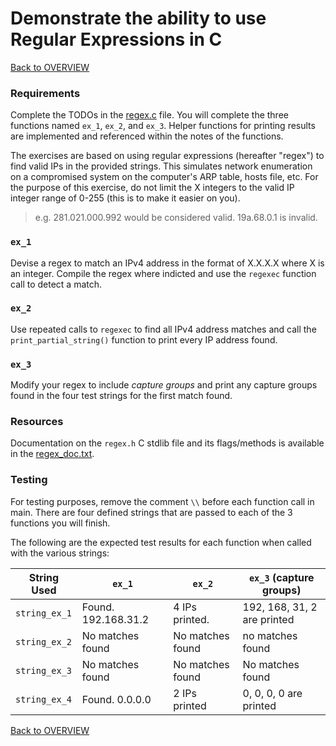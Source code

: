 # Demonstrate the ability to use Regular Expressions in C

[Back to OVERVIEW](../../README.md)

### Requirements
Complete the TODOs in the [regex.c](./regex.c) file. You will complete the three functions named `ex_1`, `ex_2`, and `ex_3`.  Helper functions for printing results are implemented and referenced within the notes of the functions.

The exercises are based on using regular expressions (hereafter "regex") to find valid IPs in the provided strings. This simulates network enumeration on a compromised system on the computer's ARP table, hosts file, etc. For the purpose of this exercise, do not limit the X integers to the valid IP integer range of 0-255 (this is to make it easier on you).
> e.g. 281.021.000.992 would be considered valid. 19a.68.0.1 is invalid.


### `ex_1`
Devise a regex to match an IPv4 address in the format of X.X.X.X where X is an integer. Compile the regex where indicted and use the `regexec` function call to detect a match.   

### `ex_2`
Use repeated calls to `regexec` to find all IPv4 address matches and call the `print_partial_string()` function to print every IP address found.

### `ex_3`
Modify your regex to include *capture groups* and print any capture groups found in the four test strings for the first match found.

### Resources
Documentation on the `regex.h` C stdlib file and its flags/methods is available in the [regex_doc.txt](./regex_doc.txt).

### Testing

For testing purposes, remove the comment `\\` before each function call in main. There are four defined strings that are passed to each of the 3 functions you will finish.

The following are the expected test results for each function when called with the various strings:

|  String Used  |  `ex_1`  |  `ex_2`  |  `ex_3`  (capture groups) |
| ------------- | -------- | -------- | ------------------------- |
| `string_ex_1` | Found. 192.168.31.2 | 4 IPs printed.   | 192, 168, 31, 2 are printed |
| `string_ex_2` | No matches found    | No matches found | no matches found |
| `string_ex_3` | No matches found    | No matches found | No matches found |
| `string_ex_4` | Found. 0.0.0.0      | 2 IPs printed    | 0, 0, 0, 0 are printed  |

[Back to OVERVIEW](../../README.md)